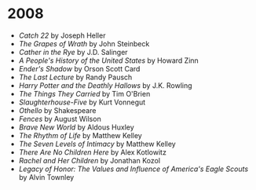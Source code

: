 # 2008

- *Catch 22* by Joseph Heller
- *The Grapes of Wrath* by John Steinbeck
- *Cather in the Rye* by J.D. Salinger
- *A People's History of the United States* by Howard Zinn
- *Ender's Shadow* by Orson Scott Card
- *The Last Lecture* by Randy Pausch
- *Harry Potter and the Deathly Hallows* by J.K. Rowling
- *The Things They Carried* by Tim O'Brien
- *Slaughterhouse-Five* by Kurt Vonnegut
- *Othello* by Shakespeare
- *Fences* by August Wilson
- *Brave New World* by Aldous Huxley
- *The Rhythm of Life* by Matthew Kelley
- *The Seven Levels of Intimacy* by Matthew Kelley
- *There Are No Children Here* by Alex Kotlowitz
- *Rachel and Her Children* by Jonathan Kozol
- *Legacy of Honor: The Values and Influence of America's Eagle Scouts* by Alvin Townley